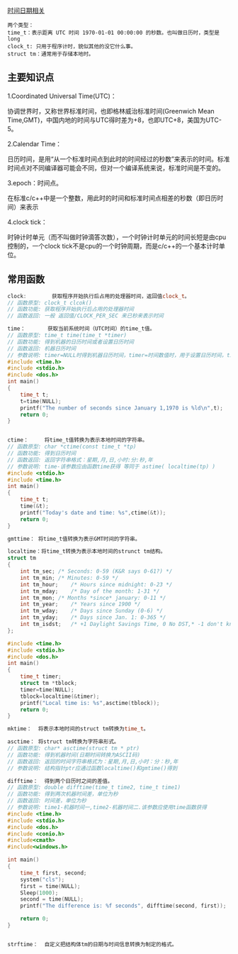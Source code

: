 [时间日期相关](https://blog.csdn.net/Rita_2017/article/details/124015352?ops_request_misc=&request_id=&biz_id=102&utm_term=c++%20%E6%97%A5%E6%9C%9F&utm_medium=distribute.pc_search_result.none-task-blog-2~blog~sobaiduweb~default-1-124015352.268^v1^koosearch&spm=1018.2226.3001.4450)

```
两个类型：
time_t：表示距离 UTC 时间 1970-01-01 00:00:00 的秒数。也叫做日历时，类型是  long
clock_t: 只用于程序计时，貌似其他的没它什么事。
struct tm：通常用于存储本地时。
```
## 主要知识点
1.Coordinated Universal Time(UTC)：

协调世界时，又称世界标准时间，也即格林威治标准时间(Greenwich Mean Time,GMT)，中国内地的时间与UTC得时差为+8，也即UTC+8，美国为UTC-5。

2.Calendar Time：

日历时间，是用“从一个标准时间点到此时的时间经过的秒数”来表示的时间。标准时间点对不同编译器可能会不同，但对一个编译系统来说，标准时间是不变的。

3.epoch：时间点。

在标准c/c++中是一个整数，用此时的时间和标准时间点相差的秒数（即日历时间）来表示

4.clock tick：

时钟计时单元（而不叫做时钟滴答次数），一个时钟计时单元的时间长短是由cpu控制的，一个clock tick不是cpu的一个时钟周期，而是c/c++的一个基本计时单位。

## 常用函数
```c++
clock:        获取程序开始执行后占用的处理器时间，返回值clock_t。
// 函数原型: clock_t clcok()
// 函数功能: 获取程序开始执行后占用的处理器时间
// 函数返回: 一般 返回值/CLOCK_PER_SEC 来已秒来表示时间

time：       获取当前系统时间（UTC时间）的time_t值。
// 函数原型: time_t time(time_t *timer)
// 函数功能: 得到机器的日历时间或者设置日历时间
// 函数返回: 机器日历时间
// 参数说明: timer=NULL时得到机器日历时间，timer=时间数值时，用于设置日历时间，time_t是一个long类型
#include <time.h>
#include <stdio.h>
#include <dos.h>
int main()
{
    time_t t;
    t=time(NULL);
    printf("The number of seconds since January 1,1970 is %ld\n",t);
    return 0;
}


ctime：     将time_t值转换为表示本地时间的字符串。
// 函数原型: char *ctime(const time_t *tp)
// 函数功能: 得到日历时间
// 函数返回: 返回字符串格式：星期,月,日,小时:分:秒,年
// 参数说明: time-该参数应由函数time获得 等同于 astime( localtime(tp) )
#include <stdio.h>
#include <time.h>
int main()
{
    time_t t;
    time(&t);
    printf("Today's date and time: %s",ctime(&t));
    return 0;
}

gmttime： 将time_t值转换为表示GMT时间的字符串。

localtime：将time_t转换为表示本地时间的strunct tm结构。
struct tm
{
    int	tm_sec;	/* Seconds: 0-59 (K&R says 0-61?) */
    int	tm_min;	/* Minutes: 0-59 */
    int	tm_hour;	/* Hours since midnight: 0-23 */
    int	tm_mday;	/* Day of the month: 1-31 */
    int	tm_mon;	/* Months *since* january: 0-11 */
    int	tm_year;	/* Years since 1900 */
    int	tm_wday;	/* Days since Sunday (0-6) */
    int	tm_yday;	/* Days since Jan. 1: 0-365 */
    int	tm_isdst;	/* +1 Daylight Savings Time, 0 No DST,* -1 don't know */
};

#include <time.h>
#include <stdio.h>
#include <dos.h>
int main()
{
    time_t timer;
    struct tm *tblock;
    timer=time(NULL);
    tblock=localtime(&timer);
    printf("Local time is: %s",asctime(tblock));
    return 0;
}

mktime：  将表示本地时间的struct tm转换为time_t。

asctime： 将struct tm转换为字符串形式。
// 函数原型: char* asctime(struct tm * ptr)
// 函数功能: 得到机器时间(日期时间转换为ASCII码)
// 函数返回: 返回的时间字符串格式为：星期,月,日,小时：分：秒,年
// 参数说明: 结构指针ptr应通过函数localtime()和gmtime()得到

difftime：  得到两个日历时之间的差值。
// 函数原型: double difftime(time_t time2, time_t time1)
// 函数功能: 得到两次机器时间差，单位为秒
// 函数返回: 时间差，单位为秒
// 参数说明: time1-机器时间一,time2-机器时间二.该参数应使用time函数获得
#include <time.h>
#include <stdio.h>
#include <dos.h>
#include <conio.h>
#include<cmath>
#include<windows.h>

int main()
{
	time_t first, second;
	system("cls");
	first = time(NULL);
	Sleep(1000);
	second = time(NULL);
	printf("The difference is: %f seconds", difftime(second, first));

	return 0;
}


strftime：  自定义把结构体tm的日期与时间信息转换为制定的格式。
```